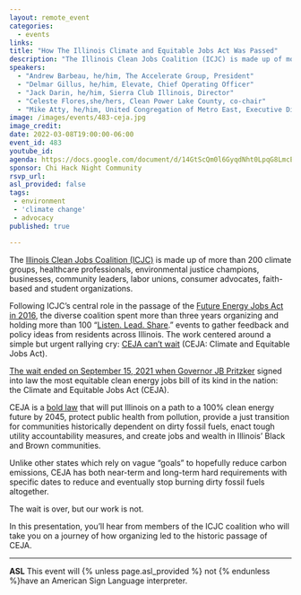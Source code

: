 ```yaml
---
layout: remote_event
categories:
  - events
links: 
title: "How The Illinois Climate and Equitable Jobs Act Was Passed"
description: "The Illinois Clean Jobs Coalition (ICJC) is made up of more than 200 climate groups, healthcare professionals, environmental justice champions, businesses, community leaders, labor unions, consumer advocates, faith-based and student organizations. In this presentation, you’ll hear from members of the ICJC coalition who will take you on a journey of how organizing led to the historic passage of CEJA."
speakers:
  - "Andrew Barbeau, he/him, The Accelerate Group, President"
  - "Delmar Gillus, he/him, Elevate, Chief Operating Officer"
  - "Jack Darin, he/him, Sierra Club Illinois, Director" 
  - "Celeste Flores,she/hers, Clean Power Lake County, co-chair"  
  - "Mike Atty, he/him, United Congregation of Metro East, Executive Director"
image: /images/events/483-ceja.jpg
image_credit: 
date: 2022-03-08T19:00:00-06:00
event_id: 483
youtube_id: 
agenda: https://docs.google.com/document/d/14GtScQm0l6GyqdNht0LpqG8LmcEF7i3COjNJ06PaTj8/edit#
sponsor: Chi Hack Night Community
rsvp_url: 
asl_provided: false
tags: 
 - environment
 - 'climate change'
 - advocacy
published: true

---
```


The [Illinois Clean Jobs Coalition (ICJC)](https://ilcleanjobs.org) is made up of more than 200 climate groups, healthcare professionals, environmental justice champions, businesses, community leaders, labor unions, consumer advocates, faith-based and student organizations.
 
Following ICJC’s central role in the passage of the [Future Energy Jobs Act in 2016](https://www.facebook.com/ILCleanJobs/videos/287172958817344), the diverse coalition spent more than three years organizing and holding more than 100 “[Listen. Lead. Share](https://www.facebook.com/ILCleanJobs/videos/2150789031875164).” events to gather feedback and policy ideas from residents across Illinois. The work centered around a simple but urgent rallying cry: [CEJA can’t wait](https://www.facebook.com/ILCleanJobs/videos/1323125411386075) (CEJA: Climate and Equitable Jobs Act).
 
[The wait ended on September 15, 2021 when Governor JB Pritzker](https://ilcleanjobs.org/2021/09/15/icjc-advocates-join-governor-pritzker-at-signing-of-climate-and-equitable-jobs-act-sb-2408/) signed into law the most equitable clean energy jobs bill of its kind in the nation: the Climate and Equitable Jobs Act (CEJA).
 
CEJA is a [bold law](https://www.facebook.com/ILCleanJobs/videos/228658299300592) that will put Illinois on a path to a 100% clean energy future by 2045, protect public health from pollution, provide a just transition for communities historically dependent on dirty fossil fuels, enact tough utility accountability measures, and create jobs and wealth in Illinois’ Black and Brown communities.

Unlike other states which rely on vague “goals” to hopefully reduce carbon emissions, CEJA has both near-term and long-term hard requirements with specific dates to reduce and eventually stop burning dirty fossil fuels altogether.

The wait is over, but our work is not. 

In this presentation, you’ll hear from members of the ICJC coalition who will take you on a journey of how organizing led to the historic passage of CEJA. 


---

**ASL** This event will {% unless page.asl_provided %} not {% endunless %}have an American Sign Language interpreter.

